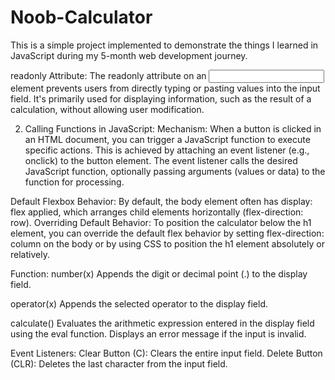 # Noob-Calculator
This is a simple project implemented to demonstrate the things I learned in JavaScript during my 5-month web development journey.

 readonly Attribute:
The readonly attribute on an <input> element prevents users from directly typing or pasting values into the input field. It's primarily used for displaying information, such as the result of a calculation, without allowing user modification.
 
2. Calling Functions in JavaScript:
Mechanism: When a button is clicked in an HTML document, you can trigger a JavaScript function to execute specific actions. This is achieved by attaching an event listener (e.g., onclick) to the button element. The event listener calls the desired JavaScript function, optionally passing arguments (values or data) to the function for processing.

Default Flexbox Behavior: By default, the body element often has display: flex applied, which arranges child elements horizontally (flex-direction: row).
Overriding Default Behavior: To position the calculator below the h1 element, you can override the default flex behavior by setting flex-direction: column on the body or by using CSS to position the h1 element absolutely or relatively.

Function:
number(x)
Appends the digit or decimal point (.) to the display field.

operator(x)
Appends the selected operator to the display field.

calculate()
Evaluates the arithmetic expression entered in the display field using the eval function. Displays an error message if the input is invalid.

Event Listeners:
Clear Button (C): Clears the entire input field.
Delete Button (CLR): Deletes the last character from the input field.

